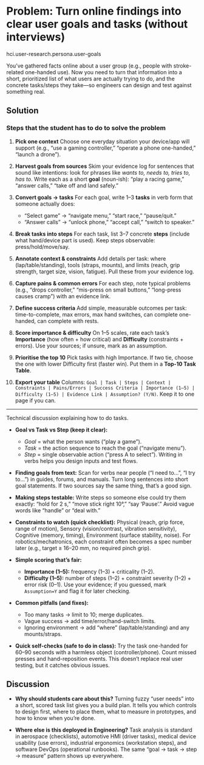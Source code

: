 # Problem: Turn online findings into clear user goals and tasks (without interviews)

hci.user-research.persona.user-goals

You’ve gathered facts online about a user group (e.g., people with stroke-related one-handed use). Now you need to turn that information into a short, prioritized list of what users are actually trying to do, and the concrete tasks/steps they take—so engineers can design and test against something real.

## Solution


### Steps that the student has to do to solve the problem

1. **Pick one context**
   Choose one everyday situation your device/app will support (e.g., “use a gaming controller,” “operate a phone one-handed,” “launch a drone”).

2. **Harvest goals from sources**
   Skim your evidence log for sentences that sound like intentions: look for phrases like *wants to, needs to, tries to, has to*. Write each as a short **goal** (noun-ish): “play a racing game,” “answer calls,” “take off and land safely.”

3. **Convert goals → tasks**
   For each goal, write 1–3 **tasks** in verb form that someone actually does:

   * “Select game” → “navigate menu,” “start race,” “pause/quit.”
   * “Answer calls” → “unlock phone,” “accept call,” “switch to speaker.”

4. **Break tasks into steps**
   For each task, list 3–7 concrete **steps** (include what hand/device part is used). Keep steps observable: press/hold/move/say.

5. **Annotate context & constraints**
   Add details per task: where (lap/table/standing), tools (straps, mounts), and limits (reach, grip strength, target size, vision, fatigue). Pull these from your evidence log.

6. **Capture pains & common errors**
   For each step, note typical problems (e.g., “drops controller,” “mis-press on small buttons,” “long-press causes cramp”) with an evidence link.

7. **Define success criteria**
   Add simple, measurable outcomes per task: time-to-complete, max errors, max hand switches, can complete one-handed, can complete with rests.

8. **Score importance & difficulty**
   On 1–5 scales, rate each task’s **Importance** (how often + how critical) and **Difficulty** (constraints + errors). Use your sources; if unsure, mark as an assumption.

9. **Prioritise the top 10**
   Pick tasks with high Importance. If two tie, choose the one with lower Difficulty first (faster win). Put them in a **Top-10 Task Table**.

10. **Export your table**
    Columns: `Goal | Task | Steps | Context | Constraints | Pains/Errors | Success Criteria | Importance (1–5) | Difficulty (1–5) | Evidence Link | Assumption? (Y/N)`. Keep it to one page if you can.

---

Technical discussion explaining how to do tasks.

* **Goal vs Task vs Step (keep it clear):**

  * *Goal* = what the person wants (“play a game”).
  * *Task* = the action sequence to reach the goal (“navigate menu”).
  * *Step* = single observable action (“press A to select”). Writing in verbs helps you design inputs and test flows.

* **Finding goals from text:**
  Scan for verbs near people (“I need to…”, “I try to…”) in guides, forums, and manuals. Turn long sentences into short goal statements. If two sources say the same thing, that’s a good sign.

* **Making steps testable:**
  Write steps so someone else could try them exactly: “hold for 2 s,” “move stick right 10°,” “say ‘Pause’.” Avoid vague words like “handle” or “deal with.”

* **Constraints to watch (quick checklist):**
  Physical (reach, grip force, range of motion), Sensory (vision/contrast, vibration sensitivity), Cognitive (memory, timing), Environment (surface stability, noise). For robotics/mechatronics, each constraint often becomes a spec number later (e.g., target ≥ 16–20 mm, no required pinch grip).

* **Simple scoring that’s fair:**

  * **Importance (1–5):** frequency (1–3) + criticality (1–2).
  * **Difficulty (1–5):** number of steps (1–2) + constraint severity (1–2) + error risk (0–1).
    Use your evidence; if you guessed, mark `Assumption=Y` and flag it for later checking.

* **Common pitfalls (and fixes):**

  * Too many tasks → limit to 10; merge duplicates.
  * Vague success → add time/error/hand-switch limits.
  * Ignoring environment → add “where” (lap/table/standing) and any mounts/straps.

* **Quick self-checks (safe to do in class):**
  Try the task one-handed for 60–90 seconds with a harmless object (controller/phone). Count missed presses and hand-reposition events. This doesn’t replace real user testing, but it catches obvious issues.

## Discussion

* **Why should students care about this?**
  Turning fuzzy “user needs” into a short, scored task list gives you a build plan. It tells you which controls to design first, where to place them, what to measure in prototypes, and how to know when you’re done.

* **Where else is this deployed in Engineering?**
  Task analysis is standard in aerospace (checklists), automotive HMI (driver tasks), medical device usability (use errors), industrial ergonomics (workstation steps), and software DevOps (operational runbooks). The same “goal → task → step → measure” pattern shows up everywhere.
